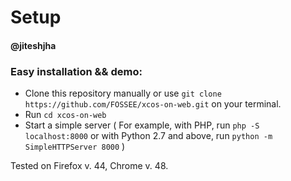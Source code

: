 # Setup
#### @jiteshjha

### Easy installation && demo:

 - Clone this repository manually or use `git clone https://github.com/FOSSEE/xcos-on-web.git`  on your terminal.
 - Run `cd xcos-on-web`
 - Start a simple server ( For example, with PHP, run `php -S localhost:8000` or with Python 2.7 and above, run `python -m SimpleHTTPServer 8000` )

Tested on Firefox v. 44, Chrome v. 48.

 

